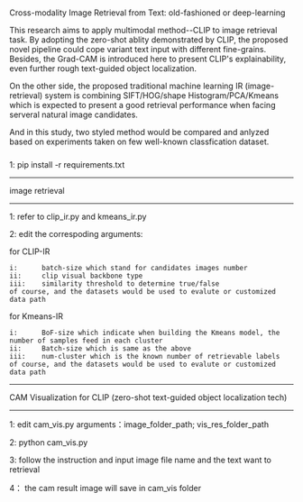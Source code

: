 #####
Cross-modality Image Retrieval from Text: old-fashioned or deep-learning

This research aims to apply multimodal method--CLIP to image retrieval task.
By adopting the zero-shot ablity demonstrated by CLIP, the proposed novel pipeline could
cope variant text input with different fine-grains. Besides, the Grad-CAM is introduced
here to present CLIP's explainability, even further rough text-guided object localization.

On the other side, the proposed traditional machine learning IR (image-retrieval) system
is combining SIFT/HOG/shape Histogram/PCA/Kmeans which is expected to present a good 
retrieval performance when facing serveral natural image candidates.

And in this study, two styled method would be compared and anlyzed based on experiments taken
on few well-known classfication dataset.
#####

1: pip install -r requirements.txt

*****
image retrieval
*****

1: refer to clip_ir.py and kmeans_ir.py

2: edit the correspoding arguments:

for CLIP-IR

    i:      batch-size which stand for candidates images number
    ii:     clip visual backbone type
    iii:    similarity threshold to determine true/false
    of course, and the datasets would be used to evalute or customized data path
    
for Kmeans-IR

    i:      BoF-size which indicate when building the Kmeans model, the number of samples feed in each cluster
    ii:     Batch-size which is same as the above 
    iii:    num-cluster which is the known number of retrievable labels
    of course, and the datasets would be used to evalute or customized data path




****
CAM Visualization for CLIP
(zero-shot text-guided object localization tech)
****

1: edit cam_vis.py arguments：image_folder_path;               vis_res_folder_path

2: python cam_vis.py

3: follow the instruction and input image file name and the text want to retrieval

4： the cam result image will save in cam_vis folder
